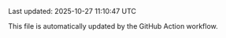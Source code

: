 Last updated: 2025-10-27 11:10:47 UTC

This file is automatically updated by the GitHub Action workflow.
